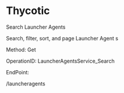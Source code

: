 #     Thycotic


Search Launcher Agents

Search, filter, sort, and page Launcher Agent s

Method: Get

OperationID: LauncherAgentsService_Search

EndPoint:

/launcheragents
